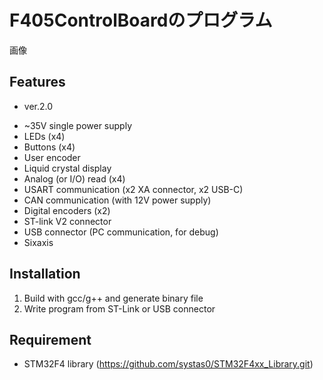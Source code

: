 F405ControlBoardのプログラム
===
画像

## Features

* ver.2.0
- ~35V single power supply
- LEDs (x4)
- Buttons (x4)
- User encoder
- Liquid crystal display
- Analog (or I/O) read (x4)
- USART communication (x2 XA connector, x2 USB-C)
- CAN communication (with 12V power supply)
- Digital encoders (x2)
- ST-link V2 connector
- USB connector (PC communication, for debug)
- Sixaxis

## Installation
1. Build with gcc/g++ and generate binary file
2. Write program from ST-Link or USB connector

## Requirement
- STM32F4 library (https://github.com/systas0/STM32F4xx_Library.git)
